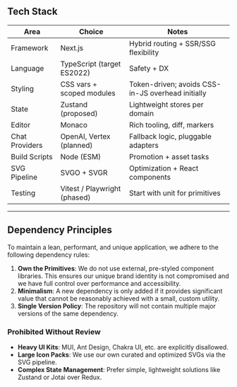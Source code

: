 ## Tech Stack

| Area | Choice | Notes |
|------|--------|-------|
| Framework | Next.js | Hybrid routing + SSR/SSG flexibility |
| Language | TypeScript (target ES2022) | Safety + DX |
| Styling | CSS vars + scoped modules | Token-driven; avoids CSS-in-JS overhead initially |
| State | Zustand (proposed) | Lightweight stores per domain |
| Editor | Monaco | Rich tooling, diff, markers |
| Chat Providers | OpenAI, Vertex (planned) | Fallback logic, pluggable adapters |
| Build Scripts | Node (ESM) | Promotion + asset tasks |
| SVG Pipeline | SVGO + SVGR | Optimization + React components |
| Testing | Vitest / Playwright (phased) | Start with unit for primitives |

---

## Dependency Principles

To maintain a lean, performant, and unique application, we adhere to the following dependency rules:

1.  **Own the Primitives**: We do not use external, pre-styled component libraries. This ensures our unique brand identity is not compromised and we have full control over performance and accessibility.
2.  **Minimalism**: A new dependency is only added if it provides significant value that cannot be reasonably achieved with a small, custom utility.
3.  **Single Version Policy**: The repository will not contain multiple major versions of the same dependency.

### Prohibited Without Review

-   **Heavy UI Kits**: MUI, Ant Design, Chakra UI, etc. are explicitly disallowed.
-   **Large Icon Packs**: We use our own curated and optimized SVGs via the SVG pipeline.
-   **Complex State Management**: Prefer simple, lightweight solutions like Zustand or Jotai over Redux.
